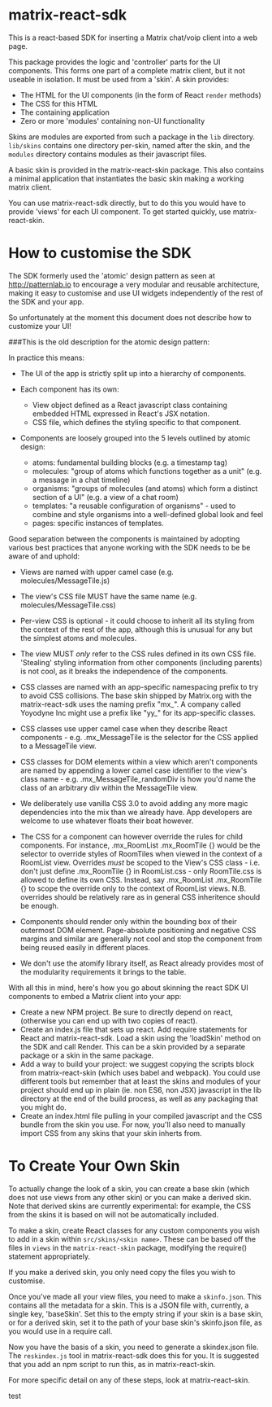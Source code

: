 matrix-react-sdk
================

This is a react-based SDK for inserting a Matrix chat/voip client into a web page.

This package provides the logic and 'controller' parts for the UI components. This
forms one part of a complete matrix client, but it not useable in isolation. It
must be used from a 'skin'. A skin provides:
 * The HTML for the UI components (in the form of React `render` methods)
 * The CSS for this HTML
 * The containing application 
 * Zero or more 'modules' containing non-UI functionality

Skins are modules are exported from such a package in the `lib` directory.
`lib/skins` contains one directory per-skin, named after the skin, and the
`modules` directory contains modules as their javascript files.

A basic skin is provided in the matrix-react-skin package. This also contains
a minimal application that instantiates the basic skin making a working matrix
client.

You can use matrix-react-sdk directly, but to do this you would have to provide
'views' for each UI component. To get started quickly, use matrix-react-skin.

How to customise the SDK
========================

The SDK formerly used the 'atomic' design pattern as seen at http://patternlab.io to
encourage a very modular and reusable architecture, making it easy to
customise and use UI widgets independently of the rest of the SDK and your app.

So unfortunately at the moment this document does not describe how to customize your UI!

###This is the old description for the atomic design pattern:

In practice this means:

 * The UI of the app is strictly split up into a hierarchy of components.
 
 * Each component has its own:
   * View object defined as a React javascript class containing embedded
     HTML expressed in React's JSX notation.
   * CSS file, which defines the styling specific to that component.
 
 * Components are loosely grouped into the 5 levels outlined by atomic design:
   * atoms: fundamental building blocks (e.g. a timestamp tag)
   * molecules: "group of atoms which functions together as a unit"
     (e.g. a message in a chat timeline)
   * organisms: "groups of molecules (and atoms) which form a distinct section
     of a UI" (e.g. a view of a chat room)
   * templates: "a reusable configuration of organisms" - used to combine and
     style organisms into a well-defined global look and feel
   * pages: specific instances of templates.

 Good separation between the components is maintained by adopting various best
 practices that anyone working with the SDK needs to be be aware of and uphold:

  * Views are named with upper camel case (e.g. molecules/MessageTile.js)

  * The view's CSS file MUST have the same name (e.g. molecules/MessageTile.css)

  * Per-view CSS is optional - it could choose to inherit all its styling from
    the context of the rest of the app, although this is unusual for any but 
    the simplest atoms and molecules.

  * The view MUST *only* refer to the CSS rules defined in its own CSS file.
    'Stealing' styling information from other components (including parents)
    is not cool, as it breaks the independence of the components.

  * CSS classes are named with an app-specific namespacing prefix to try to avoid
    CSS collisions.  The base skin shipped by Matrix.org with the matrix-react-sdk
    uses the naming prefix "mx_".  A company called Yoyodyne Inc might use a
    prefix like "yy_" for its app-specific classes.

  * CSS classes use upper camel case when they describe React components - e.g.
    .mx_MessageTile is the selector for the CSS applied to a MessageTile view.

  * CSS classes for DOM elements within a view which aren't components are named
    by appending a lower camel case identifier to the view's class name - e.g.
    .mx_MessageTile_randomDiv is how you'd name the class of an arbitrary div
    within the MessageTile view.

  * We deliberately use vanilla CSS 3.0 to avoid adding any more magic
    dependencies into the mix than we already have.  App developers are welcome
    to use whatever floats their boat however.

  * The CSS for a component can however override the rules for child components.
    For instance, .mx_RoomList .mx_RoomTile {} would be the selector to override
    styles of RoomTiles when viewed in the context of a RoomList view.
    Overrides *must* be scoped to the View's CSS class - i.e. don't just define
    .mx_RoomTile {} in RoomList.css - only RoomTile.css is allowed to define its
    own CSS.  Instead, say .mx_RoomList .mx_RoomTile {} to scope the override
    only to the context of RoomList views.  N.B. overrides should be relatively
    rare as in general CSS inheritence should be enough.

  * Components should render only within the bounding box of their outermost DOM
    element. Page-absolute positioning and negative CSS margins and similar are
    generally not cool and stop the component from being reused easily in
    different places.

  * We don't use the atomify library itself, as React already provides most
    of the modularity requirements it brings to the table.

With all this in mind, here's how you go about skinning the react SDK UI
components to embed a Matrix client into your app:

  * Create a new NPM project. Be sure to directly depend on react, (otherwise
    you can end up with two copies of react).
  * Create an index.js file that sets up react. Add require statements for
    React and matrix-react-sdk. Load a skin using the 'loadSkin' method on the
    SDK and call Render. This can be a skin provided by a separate package or
    a skin in the same package.
  * Add a way to build your project: we suggest copying the scripts block 
    from matrix-react-skin (which uses babel and webpack). You could use 
    different tools but remember that at least the skins and modules of
    your project should end up in plain (ie. non ES6, non JSX) javascript in
    the lib directory at the end of the build process, as well as any
    packaging that you might do.
  * Create an index.html file pulling in your compiled javascript and the
    CSS bundle from the skin you use. For now, you'll also need to manually
    import CSS from any skins that your skin inherts from.

To Create Your Own Skin
=======================
To actually change the look of a skin, you can create a base skin (which
does not use views from any other skin) or you can make a derived skin.
Note that derived skins are currently experimental: for example, the CSS
from the skins it is based on will not be automatically included.

To make a skin, create React classes for any custom components you wish to add
in a skin within `src/skins/<skin name>`. These can be based off the files in
`views` in the `matrix-react-skin` package, modifying the require() statement
appropriately.

If you make a derived skin, you only need copy the files you wish to customise.

Once you've made all your view files, you need to make a `skinfo.json`. This
contains all the metadata for a skin. This is a JSON file with, currently, a
single key, 'baseSkin'. Set this to the empty string if your skin is a base skin,
or for a derived skin, set it to the path of your base skin's skinfo.json file, as
you would use in a require call.

Now you have the basis of a skin, you need to generate a skindex.json file. The
`reskindex.js` tool in matrix-react-sdk does this for you. It is suggested that
you add an npm script to run this, as in matrix-react-skin.

For more specific detail on any of these steps, look at matrix-react-skin.

test
